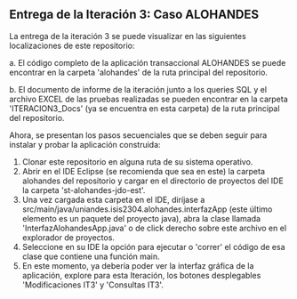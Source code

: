 ## Entrega de la Iteración 3: Caso ALOHANDES
La entrega de la iteración 3 se puede visualizar en las siguientes localizaciones de este repositorio:

a. El código completo de la aplicación transaccional ALOHANDES se puede encontrar en la carpeta 'alohandes' de la ruta principal del repositorio. 

b. El documento de informe de la iteración junto a los queries SQL y el archivo EXCEL de las pruebas realizadas se pueden encontrar en la carpeta 'ITERACION3_Docs' (ya se encuentra en esta carpeta) de la ruta principal del repositorio.

Ahora, se presentan los pasos secuenciales que se deben seguir para instalar y probar la aplicación construida:
1. Clonar este repositorio en alguna ruta de su sistema operativo.
2. Abrir en el IDE Eclipse (se recomienda que sea en este) la carpeta alohandes del repositorio y cargar en el directorio de proyectos del IDE la carpeta 'st-alohandes-jdo-est'.
3. Una vez cargada esta carpeta en el IDE, diríjase a src/main/java/uniandes.isis2304.alohandes.interfazApp (este último elemento es un paquete del proyecto java), abra la clase llamada 'InterfazAlohandesApp.java' o de click derecho sobre este archivo en el explorador de proyectos.
4. Seleccione en su IDE la opción para ejecutar o 'correr' el código de esa clase que contiene una función main.
5. En este momento, ya debería poder ver la interfaz gráfica de la aplicación, explore para esta Iteración, los botones desplegables 'Modificaciones IT3' y 'Consultas IT3'.
